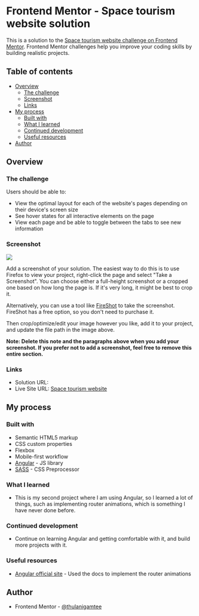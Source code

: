 # Frontend Mentor - Space tourism website solution

This is a solution to the [Space tourism website challenge on Frontend Mentor](https://www.frontendmentor.io/challenges/space-tourism-multipage-website-gRWj1URZ3). Frontend Mentor challenges help you improve your coding skills by building realistic projects.

## Table of contents

- [Overview](#overview)
  - [The challenge](#the-challenge)
  - [Screenshot](#screenshot)
  - [Links](#links)
- [My process](#my-process)
  - [Built with](#built-with)
  - [What I learned](#what-i-learned)
  - [Continued development](#continued-development)
  - [Useful resources](#useful-resources)
- [Author](#author)

## Overview

### The challenge

Users should be able to:

- View the optimal layout for each of the website's pages depending on their device's screen size
- See hover states for all interactive elements on the page
- View each page and be able to toggle between the tabs to see new information

### Screenshot

![](./screenshot.jpg)

Add a screenshot of your solution. The easiest way to do this is to use Firefox to view your project, right-click the page and select "Take a Screenshot". You can choose either a full-height screenshot or a cropped one based on how long the page is. If it's very long, it might be best to crop it.

Alternatively, you can use a tool like [FireShot](https://getfireshot.com/) to take the screenshot. FireShot has a free option, so you don't need to purchase it.

Then crop/optimize/edit your image however you like, add it to your project, and update the file path in the image above.

**Note: Delete this note and the paragraphs above when you add your screenshot. If you prefer not to add a screenshot, feel free to remove this entire section.**

### Links

- Solution URL: []()
- Live Site URL: [Space tourism website](https://sensational-narwhal-34d1e4.netlify.app/home)

## My process

### Built with

- Semantic HTML5 markup
- CSS custom properties
- Flexbox
- Mobile-first workflow
- [Angular](https://angular.io/) - JS library
- [SASS](https://sass-lang.com/) - CSS Preprocessor

### What I learned

- This is my second project where I am using Angular, so I learned a lot of things, such as implementing router animations, which is something I have never done before.


### Continued development

- Continue on learning Angular and getting comfortable with it, and build more projects with it.
  

### Useful resources

- [Angular official site](https://angular.io/) - Used the docs to implement the router animations


## Author

- Frontend Mentor - [@thulanigamtee](https://www.frontendmentor.io/profile/username/)

